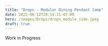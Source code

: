 ```yaml
---
title: "Drops - Modular Dining Pendant lamp"
date: 2022-06-12T20:14:11-07:00
hero: /images/Drops/drops_module_side.jpeg
draft: true
---
```


Work in Progress
